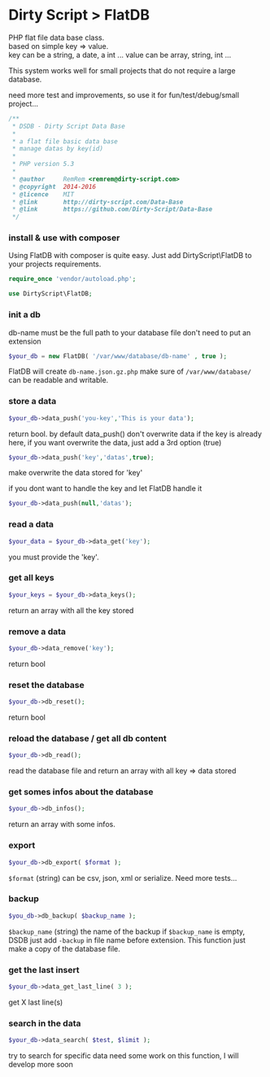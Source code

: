   Dirty Script > FlatDB
==========================

PHP flat file data base class.<br />
based on simple key => value.<br />
key can be a string, a date, a int ...
value can be array, string, int ...

This system works well for small projects that do not require a large database.

need more test and improvements, so use it for fun/test/debug/small project...

```php
/**
 * DSDB - Dirty Script Data Base
 * 
 * a flat file basic data base
 * manage datas by key(id)
 * 
 * PHP version 5.3
 * 
 * @author     RemRem <remrem@dirty-script.com>
 * @copyright  2014-2016
 * @licence    MIT
 * @link       http://dirty-script.com/Data-Base
 * @link       https://github.com/Dirty-Script/Data-Base
 */
```

### install & use with composer
Using FlatDB with composer is quite easy. Just add DirtyScript\FlatDB to your projects requirements.


```php
require_once 'vendor/autoload.php';

use DirtyScript\FlatDB;
```


### init a db
db-name must be the full path to your database file
don't need to put an extension
```php
$your_db = new FlatDB( '/var/www/database/db-name' , true );
```
FlatDB will create `db-name.json.gz.php`
make sure of `/var/www/database/` can be readable and writable.

### store a data
```php
$your_db->data_push('you-key','This is your data');
```
return bool. by default data_push() don't overwrite data if the key is already here, 
if you want overwrite the data, just add a 3rd option (true)
```php
$your_db->data_push('key','datas',true);
```
make overwrite the data stored for 'key'

if you dont want to handle the key and let FlatDB handle it
```php
$your_db->data_push(null,'datas');
```

### read a data
```php
$your_data = $your_db->data_get('key');
```
you must provide the 'key'.

### get all keys
```php
$your_keys = $your_db->data_keys();
```
return an array with all the key stored

### remove a data
```php
$your_db->data_remove('key');
```
return bool

### reset the database
```php
$your_db->db_reset();
```
return bool

### reload the database / get all db content
```php
$your_db->db_read();
```
read the database file and return an array with all key => data stored

### get somes infos about the database
```php
$your_db->db_infos();
```
return an array with some infos.

### export
```php
$your_db->db_export( $format );
```
`$format` (string) can be csv, json, xml or serialize.
Need more tests...

### backup
```php
$you_db->db_backup( $backup_name );
```
`$backup_name` (string) the name of the backup
if `$backup_name` is empty, DSDB just add `-backup` in file name before extension.
This function just make a copy of the database file.

### get the last insert
```php
$your_db->data_get_last_line( 3 );
```
get X last line(s)

### search in the data
```php
$your_db->data_search( $test, $limit );
```
try to search for specific data
need some work on this function, I will develop more soon

